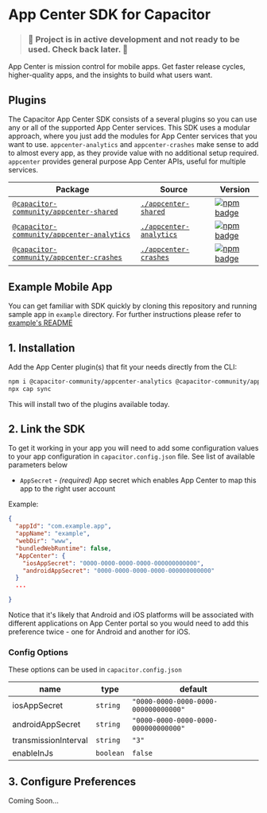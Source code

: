 # App Center SDK for Capacitor

> ### :rotating_light: Project is in active development and not ready to be used. Check back later. :rotating_light:

App Center is mission control for mobile apps. Get faster release cycles, higher-quality apps, and the insights to build what users want.

## Plugins

The Capacitor App Center SDK consists of a several plugins so you can use any or all of the supported App Center services. This SDK uses a modular approach, where you just add the modules for App Center services that you want to use. `appcenter-analytics` and `appcenter-crashes` make sense to add to almost every app, as they provide value with no additional setup required. `appcenter` provides general purpose App Center APIs, useful for multiple services.

| Package | Source | Version |
| --- | --- | --- |
| [`@capacitor-community/appcenter-shared`](https://capacitorjs.com/docs/v3/apis/action-sheet) | [`./appcenter-shared`](./appcenter-shared) | [![npm badge](https://img.shields.io/npm/v/@capacitor-community/appcenter-shared?style=flat-square)](https://www.npmjs.com/package/@capacitor-community/appcenter-shared)
| [`@capacitor-community/appcenter-analytics`](https://capacitorjs.com/docs/v3/apis/appcenter-analytics) | [`./appcenter-analytics`](./appcenter-analytics) | [![npm badge](https://img.shields.io/npm/v/@capacitor-community/appcenter-analytics?style=flat-square)](https://www.npmjs.com/package/@capacitor-community/appcenter-analytics)
| [`@capacitor-community/appcenter-crashes`](https://capacitorjs.com/docs/v3/apis/appcenter-crashes) | [`./appcenter-crashes`](./appcenter-crashes) | [![npm badge](https://img.shields.io/npm/v/@capacitor-community/appcenter-crashes?style=flat-square)](https://www.npmjs.com/package/@capacitor-community/appcenter-crashes)

## Example Mobile App

You can get familiar with SDK quickly by cloning this repository and running sample app in `example` directory. For further instructions please refer to [example's README](example/README.md)

## 1. Installation

Add the App Center plugin(s) that fit your needs directly from the CLI:

```bash
npm i @capacitor-community/appcenter-analytics @capacitor-community/appcenter-shared
npx cap sync
```

This will install two of the plugins available today.

## 2. Link the SDK

To get it working in your app you will need to add some configuration values to your app configuration in `capacitor.config.json` file. See list of available parameters below

- `AppSecret` - _(required)_ App secret which enables App Center to map this app to the right user account

Example:

```json
{
  "appId": "com.example.app",
  "appName": "example",
  "webDir": "www",
  "bundledWebRuntime": false,
  "AppCenter": {
    "iosAppSecret": "0000-0000-0000-0000-000000000000",
    "androidAppSecret": "0000-0000-0000-0000-000000000000"
  }
  ...

}
```

Notice that it's likely that Android and iOS platforms will be associated with different applications on App Center portal so you would need to add this preference twice - one for Android and another for iOS.

### Config Options

These options can be used in `capacitor.config.json`

| name                  | type              | default                              |
| --------------------- | ----------------- | ------------------------------------ |
| iosAppSecret          | `string`          | `"0000-0000-0000-0000-000000000000"` |
| androidAppSecret      | `string`          | `"0000-0000-0000-0000-000000000000"` |
| transmissionInterval  | `string`          | `"3"`                                |
| enableInJs            | `boolean`         | `false`                              |

## 3. Configure Preferences
Coming Soon...